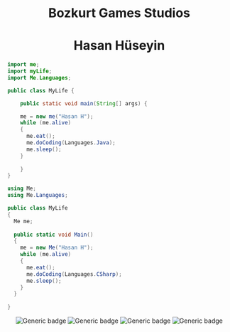 <div align="center">
<h1>Bozkurt Games Studios</h1>
</div>
<div>


<div align="center">
<h1>Hasan Hüseyin</h1>
</div>
<div>

```java 
import me;
import myLife;
import Me.Languages;

public class MyLife {

    public static void main(String[] args) {

    me = new me("Hasan H");
    while (me.alive) 
    {
      me.eat();
      me.doCoding(Languages.Java);
      me.sleep();
    }
  
    }
}
  ```
  
```cs
using Me;
using Me.Languages;

public class MyLife 
{
  Me me;
  
  public static void Main() 
  {
    me = new Me("Hasan H");
    while (me.alive) 
    {
      me.eat();
      me.doCoding(Languages.CSharp);
      me.sleep();
    }
  }
  
}
```
</div>

<div align="center">

![Generic badge](https://img.shields.io/badge/Game-red.svg)
![Generic badge](https://img.shields.io/badge/engine-Unity-gray.svg)
![Generic badge](https://img.shields.io/badge/language-CSharp-blue.svg)
![Generic badge](https://img.shields.io/badge/language-Java-green.svg)

<br>
</div>
